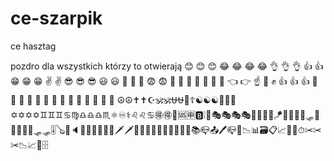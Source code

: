 # ce-szarpik
ce hasztag

pozdro dla wszystkich którzy to otwierają 😊
😊
😊
😂
😂
😂
😂
👌
👌
👌
👍
👍
😁
😁
😁
✌
✌
😎
😎
😎
😃
😃
🤑
🤑
🤑
😨
😨
🤯
🤯
🤯
😬
😬
😬
🤏
👈
👉
☝
👊
✊
👍
👍
👍
🤚
🤚
👏
👏
👏
🍕
🍕
🍕
🍕
🍕
🍔
🍔
🍔
🍟
☮☮✝✝☪🕉🕉⛎⛎🛐☦☯☯☯🕎🕎🔯✡✡✡✡♊♊♊♋♍♎♎♎♏⚛♾⚕♌♌♋🉐🉐🚫🆘🈸🅱❕🥽🎭🎭🎭🎭🛶🏓🛶🏓🪁🎱🏉🏓🥅🛷🏸🏉🎽🛶🎿🛷🛷🎚🪕🎻🔈🎶🧫💊🦯💊🧲🗡🗡🏹📞🚬🚬📜📄📄📔🏮🏮📚📪📤🖊📪📁📉📊🗃📋📈📏📐⏱✂✂✂📉📈📏🗄
